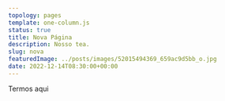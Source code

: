 ```yaml
---
topology: pages
template: one-column.js
status: true
title: Nova Página
description: Nosso tea.
slug: nova
featuredImage: ../posts/images/52015494369_659ac9d5bb_o.jpg
date: 2022-12-14T08:30:00+00:00
---
```


Termos aqui
